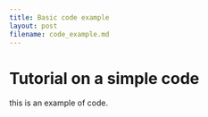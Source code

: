 ```yaml
---
title: Basic code example
layout: post
filename: code_example.md
--- 
```


# Tutorial on a simple code

this is an example of code.
